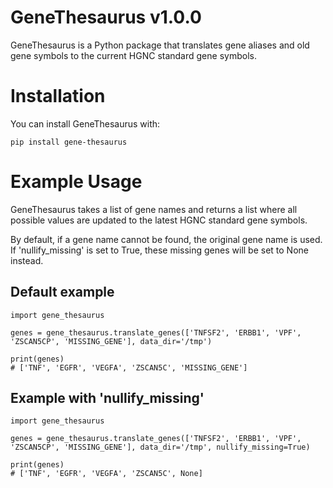 # GeneThesaurus v1.0.0

GeneThesaurus is a Python package that translates gene aliases and old gene symbols to the current HGNC standard gene symbols. 

# Installation

You can install GeneThesaurus with:
```
pip install gene-thesaurus
```

# Example Usage

GeneThesaurus takes a list of gene names and returns a list where all possible values are updated to the latest HGNC standard gene symbols.

By default, if a gene name cannot be found, the original gene name is used. If 'nullify_missing' is set to True, these missing genes will be set to None instead.

## Default example
```
import gene_thesaurus

genes = gene_thesaurus.translate_genes(['TNFSF2', 'ERBB1', 'VPF', 'ZSCAN5CP', 'MISSING_GENE'], data_dir='/tmp')

print(genes)
# ['TNF', 'EGFR', 'VEGFA', 'ZSCAN5C', 'MISSING_GENE']
```

## Example with 'nullify_missing'
```
import gene_thesaurus

genes = gene_thesaurus.translate_genes(['TNFSF2', 'ERBB1', 'VPF', 'ZSCAN5CP', 'MISSING_GENE'], data_dir='/tmp', nullify_missing=True)

print(genes)
# ['TNF', 'EGFR', 'VEGFA', 'ZSCAN5C', None]
```
